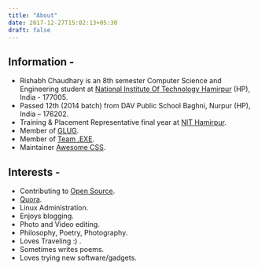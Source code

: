 ```yaml
---
title: "About"
date: 2017-12-27T15:02:13+05:30
draft: false
---
```


## Information -

* Rishabh Chaudhary is an 8th semester Computer Science and Engineering student at [National Institute Of Technology Hamirpur](http://nith.ac.in/) (HP), India - 177005.
* Passed 12th (2014 batch) from DAV Public School Baghni, Nurpur (HP), India – 176202. 
* Training & Placement Representative final year at [NIT Hamirpur](http://nith.ac.in/).
* Member of [GLUG](http://glug.nith.ac.in/).
* Member of [Team .EXE](http://exe.nith.ac.in/).
* Maintainer [Awesome CSS](https://github.com/sotayamashita/awesome-css).


## Interests -

* Contributing to [Open Source](http://github.com/Rishabh04-02/).
* [Quora](https://www.quora.com/profile/Rishabh-Chaudhary-19).
* Linux Administration.
* Enjoys blogging.
* Photo and Video editing.
* Philosophy, Poetry, Photography.
* Loves Traveling :) .
* Sometimes writes poems.
* Loves trying new software/gadgets.